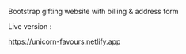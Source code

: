 Bootstrap gifting website with billing & address form

Live version :

https://unicorn-favours.netlify.app
